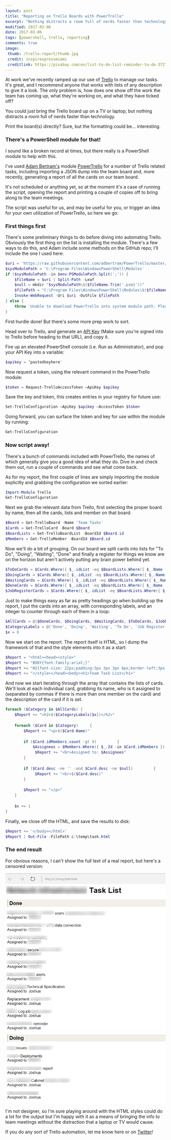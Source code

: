 ```yaml
---
layout: post
title: "Reporting on Trello Boards with PowerTrello"
excerpt: "Nothing distracts a room full of nerds faster than technology."
modified: 2017-03-06
date: 2017-03-06
tags: [powershell, trello, reporting]
comments: true
image:
 thumb: /trello-report/thumb.jpg
 credit: inspirexpressmiami
 creditlink: https://pixabay.com/en/list-to-do-list-reminder-to-do-372766/
---
```


At work we've recently ramped up our use of [Trello](https://trello.com/) to
manage our tasks. It's great, and I recommend anyone that works with lists of
any description to give it a look. The only problem is, how does one show off
the work the team has coming up, what they're working on, and what they
have ticked off?

You could just bring the Trello board up on a TV or laptop, but nothing
distracts a room full of nerds faster than technology.

Print the board(s) directly? Sure, but the formatting could be… interesting.

### There's a PowerShell module for that!

I sound like a broken record at times, but there really is a PowerShell module
to help with this.

I've used [Adam Bertram's](https://twitter.com/adbertram) module
[PowerTrello](https://github.com/adbertram/PowerTrello) for a number of Trello
related tasks, including importing a JSON dump into the team board and, more
recently, generating a report of all the cards on our team board.

It's not scheduled or anything yet, so at the moment it's a case of running the
script, opening the report and printing a couple of copies off to bring along to
the team meetings.

The script was useful for us, and may be useful for you, or trigger an idea for
your own utilization of PowerTrello, so here we go:

### First things first

There's some preliminary things to do before diving into automating Trello.
Obviously the first thing on the list is installing the module. There's a few
ways to do this, and Adam include some methods on the GitHub repo; I'll include
the one I used here:

```powershell
$uri = 'https://raw.githubusercontent.com/adbertram/PowerTrello/master/Trello.psm1'
$sysModulePath = 'C:\Program Files\WindowsPowerShell\Modules'
if ($sysModulePath -in $env:PSModulePath.Split(';')) {
    $fileName = $uri | Split-Path -Leaf
    $null = mkdir "$sysModulePath\$($fileName.Trim('.psm1'))"
    $filePath = "C:\Program Files\WindowsPowerShell\Modules\$($fileName.Trim('.psm1'))\$($uri | Split-Path -Leaf)"
    Invoke-WebRequest -Uri $uri -OutFile $filePath
} else {
    throw 'Unable to download PowerTrello into system module path. Please put it there manually.'
}
```

First hurdle done! But there's some more prep work to sort.

Head over to Trello, and generate an [API Key](https://trello.com/app-key) (Make
sure you're signed into to Trello before heading to that URL), and copy it.

Fire up an elevated PowerShell console (i.e. Run as Administrator), and pop your
API Key into a variable:

```powershell
$apikey = ‘pastedkeyhere'
```

Now request a token, using the relevant command in the PowerTrello module:

```powershell
$token = Request-TrelloAccessToken –ApiKey $apikey
```

Save the key and token, this creates entries in your registry for future use:

```powershell
Set-TrelloConfiguration –ApiKey $apikey –AccessToken $token
```

Going forward, you can surface the token and key for use within the module by
running:

```powershell
Get-TrelloConfiguration
```

### Now script away!

There's a bunch of commands included with PowerTrello, the names of which
generally give you a good idea of what they do. Dive in and check them out, run
a couple of commands and see what come back.

As for my report, the first couple of lines are simply importing the module
explicitly and grabbing the configuration we sorted earlier:

```powershell
Import-Module Trello
Get-TrelloConfiguration
```

Next we grab the relevant data from Trello, first selecting the proper board by
name, then all the cards, lists and member on that board:

```powershell
$Board = Get-TrelloBoard -Name 'Team Tasks'
$Cards = Get-TrelloCard -Board $Board
$BoardLists = Get-TrelloBoardList -BoardId $Board.id
$Members = Get-TrelloMember -BoardId $Board.id
```

Now we'll do a bit of grouping. On our board we split cards into lists for "To
Do", "Doing", "Waiting", "Done" and finally a register for things we know are on
the horizon but aren't actively putting any brain power behind yet.

```powershell
$ToDoCards = $Cards.Where({ $_.idList -eq $BoardLists.Where({ $_.Name -eq 'To Do' }).id })
$DoingCards = $Cards.Where({ $_.idList -eq $BoardLists.Where({ $_.Name -eq 'Doing' }).id })
$WaitingCards = $Cards.Where({ $_.idList -eq $BoardLists.Where({ $_.Name -eq 'Waiting' }).id })
$DoneCards = $Cards.Where({ $_.idList -eq $BoardLists.Where({ $_.Name -eq 'Done' }).id })
$JobRegisterCards = $Cards.Where({ $_.idList -eq $BoardLists.Where({ $_.Name -eq 'Job Register' }).id })
```

Just to make things easy as far as pretty headings go when building up the
report, I put the cards into an array, with corresponding labels, and an integer
to counter through each of them in a loop:

```powershell
$AllCards = @($DoneCards, $DoingCards, $WaitingCards, $ToDoCards, $JobRegisterCards)
$CategoryLabels = @('Done', 'Doing', 'Waiting', 'To Do', 'Job Register')
$x = 0
```

Now we start on the report. The report itself is HTML, so I dump the framework
of that and the style elements into it as a start:

```powershell
$Report = "<html><head><style>"
$Report += "BODY{font-family:arial;}"
$Report += "H2{font-size: 22px;padding:3px 3px 3px 6px;border-left:3px solid #c6c1b8;background:#f2efe9;display:block;}"
$Report += "</style></head><body><h1>Team Task List</h1>"
```

And now we start iterating through the array that contains the lists of cards.
We'll look at each individual card, grabbing its name, who is it assigned to
(separated by commas if there is more than one member on the card) and the
description of the card if it is set.

```powershell
foreach ($Category in $AllCards) {
    $Report += "<h2>$($CategoryLabels[$x])</h2>"

    foreach ($Card in $Category)     {
        $Report += "<p>$($Card.Name)"
    
        if ($Card.idMembers.count -gt 0)         {
            $Assignees = $Members.Where({ $_.Id -in $Card.idMembers }).fullName.foreach({ $_.Split(' ')[0] }) -join ', '
             $Report += "<br>Assigned to: $Assignees"
        }
    
        if ($Card.desc -ne '' -and $Card.desc -ne $null)         {
             $Report += "<br>$($Card.desc)"
        }
    
        $Report += "</p>"
    }

    $x += 1
}
```

Finally, we close off the HTML, and save the results to disk:

```powershell
$Report += '</body></html>'
$Report | Out-File -FilePath c:\temp\task.html
```

### The end result

For obvious reasons, I can't show the full text of a real report, but here's a
censored version:

[![Report output](/images/trello-report/report.png)](/images/trello-report/report.png)

I'm not designer, so I'm sure playing around with the HTML styles could do a lot
for the output but I'm happy with it as a means of bringing the info to team
meetings without the distraction that a laptop or TV would cause.

If you do any sort of Trello automation, let me know here or on
[Twitter](https://twitter.com/WindosNZ)!
